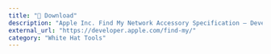 ```yaml
---
title: "📄 Download"
description: "Apple Inc. Find My Network Accessory Specification – Developer Preview – Release R3. 2020. ."
external_url: "https://developer.apple.com/find-my/"
category: "White Hat Tools"
---
```

